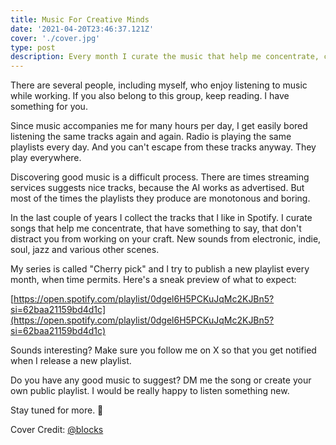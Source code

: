 ```yaml
---
title: Music For Creative Minds
date: '2021-04-20T23:46:37.121Z'
cover: './cover.jpg'
type: post
description: Every month I curate the music that help me concentrate, create and feel, in a music playlist series called "Cherry Pick".
---
```


There are several people, including myself, who enjoy listening to music while working. If you also belong to this group, keep reading. I have something for you.

Since music accompanies me for many hours per day, I get easily bored listening the same tracks again and again. Radio is playing the same playlists every day. And you can't escape from these tracks anyway. They play everywhere.

Discovering good music is a difficult process. There are times streaming services suggests nice tracks, because the AI works as advertised. But most of the times the playlists they produce are monotonous and boring.

In the last couple of years I collect the tracks that I like in Spotify. I curate songs that help me concentrate, that have something to say, that don't distract you from working on your craft. New sounds from electronic, indie, soul, jazz and various other scenes.

My series is called "Cherry pick" and I try to publish a new playlist every month, when time permits. Here's a sneak preview of what to expect:

[https://open.spotify.com/playlist/0dgel6H5PCKuJqMc2KJBn5?si=62baa21159bd4d1c](https://open.spotify.com/playlist/0dgel6H5PCKuJqMc2KJBn5?si=62baa21159bd4d1c)

Sounds interesting? Make sure you follow me on X so that you get notified when I release a new playlist.

Do you have any good music to suggest? DM me the song or create your own public playlist. I would be really happy to listen something new.

Stay tuned for more. 🤗

Cover Credit: [@blocks](https://unsplash.com/photos/T3mKJXfdims)
